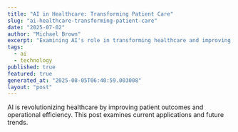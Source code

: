 ```yaml
---
title: "AI in Healthcare: Transforming Patient Care"
slug: "ai-healthcare-transforming-patient-care"
date: "2025-07-02"
author: "Michael Brown"
excerpt: "Examining AI's role in transforming healthcare and improving patient outcomes."
tags:
  - ai
  - technology
published: true
featured: true
generated_at: "2025-08-05T06:40:59.003008"
layout: "post"
---
```


AI is revolutionizing healthcare by improving patient outcomes and operational efficiency. This post examines current applications and future trends.
